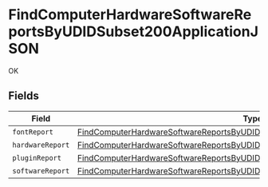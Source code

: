 # FindComputerHardwareSoftwareReportsByUDIDSubset200ApplicationJSON

OK


## Fields

| Field                                                                                                                                                                                         | Type                                                                                                                                                                                          | Required                                                                                                                                                                                      | Description                                                                                                                                                                                   |
| --------------------------------------------------------------------------------------------------------------------------------------------------------------------------------------------- | --------------------------------------------------------------------------------------------------------------------------------------------------------------------------------------------- | --------------------------------------------------------------------------------------------------------------------------------------------------------------------------------------------- | --------------------------------------------------------------------------------------------------------------------------------------------------------------------------------------------- |
| `fontReport`                                                                                                                                                                                  | [FindComputerHardwareSoftwareReportsByUDIDSubset200ApplicationJSONFontReport](../../models/operations/findcomputerhardwaresoftwarereportsbyudidsubset200applicationjsonfontreport.md)         | :heavy_minus_sign:                                                                                                                                                                            | N/A                                                                                                                                                                                           |
| `hardwareReport`                                                                                                                                                                              | [FindComputerHardwareSoftwareReportsByUDIDSubset200ApplicationJSONHardwareReport](../../models/operations/findcomputerhardwaresoftwarereportsbyudidsubset200applicationjsonhardwarereport.md) | :heavy_minus_sign:                                                                                                                                                                            | N/A                                                                                                                                                                                           |
| `pluginReport`                                                                                                                                                                                | [FindComputerHardwareSoftwareReportsByUDIDSubset200ApplicationJSONPluginReport](../../models/operations/findcomputerhardwaresoftwarereportsbyudidsubset200applicationjsonpluginreport.md)     | :heavy_minus_sign:                                                                                                                                                                            | N/A                                                                                                                                                                                           |
| `softwareReport`                                                                                                                                                                              | [FindComputerHardwareSoftwareReportsByUDIDSubset200ApplicationJSONSoftwareReport](../../models/operations/findcomputerhardwaresoftwarereportsbyudidsubset200applicationjsonsoftwarereport.md) | :heavy_minus_sign:                                                                                                                                                                            | N/A                                                                                                                                                                                           |